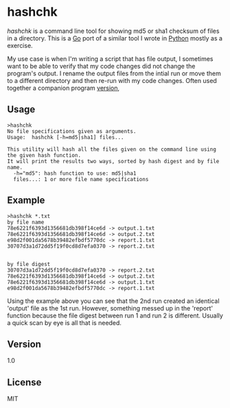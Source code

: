 hashchk
=======

_hashchk_ is a command line tool for showing md5 or sha1 checksum of files in a directory.  This is a [Go] port of a similar tool I wrote in [Python] mostly as a exercise.


My use case is when I'm writing a script that has file output, I sometimes want to be able to verify that my code changes did not change the program's output.  I rename the output files from the intial run or move them to a different directory and then re-run with my code changes.  Often used together a companion program [version],

Usage
-----
    >hashchk
    No file specifications given as arguments.
    Usage:  hashchk [-h=md5|sha1] files...
    
    This utility will hash all the files given on the command line using the given hash function.
    It will print the results two ways, sorted by hash digest and by file name.
      -h="md5": hash function to use: md5|sha1
      files...: 1 or more file name specifications

Example
-------
    >hashchk *.txt
    by file name
    78e6221f6393d1356681db398f14ce6d -> output.1.txt
    78e6221f6393d1356681db398f14ce6d -> output.2.txt
    e98d2f001da5678b39482efbdf5770dc -> report.1.txt
    30707d3a1d72dd5f19f0cd8d7efa0370 -> report.2.txt


    by file digest
    30707d3a1d72dd5f19f0cd8d7efa0370 -> report.2.txt
    78e6221f6393d1356681db398f14ce6d -> output.2.txt
    78e6221f6393d1356681db398f14ce6d -> output.1.txt
    e98d2f001da5678b39482efbdf5770dc -> report.1.txt


Using the example above you can see that the 2nd run created an identical 'output' file as the 1st run. However, something messed up in the 'report' function because the file digest between run 1 and run 2 is different.  Usually a quick scan by eye is all that is needed.  

Version
----
1.0

License
----
MIT

[go]:http://golang.org/
[python]:http://python.org
[version]:https://github.com/jaywgraves/version
